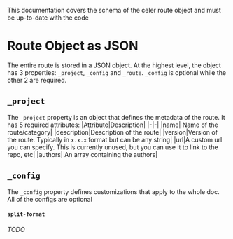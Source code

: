 
This documentation covers the schema of the celer route object and must be up-to-date with the code
# Route Object as JSON
The entire route is stored in a JSON object. At the highest level, the object has 3 properties: `_project`, `_config` and `_route`. `_config` is optional while the other 2 are required.

## `_project`
The `_project` property is an object that defines the metadata of the route. It has 5 required attributes:
|Attribute|Description|
|-|-|
|name| Name of the route/category|
|description|Description of the route|
|version|Version of the route. Typically in `x.x.x` format but can be any string|
|url|A custom url you can specify. This is currently unused, but you can use it to link to the repo, etc|
|authors| An array containing the authors|

## `_config`
The `_config` property defines customizations that apply to the whole doc. All of the configs are optional
#### `split-format`

*TODO*

